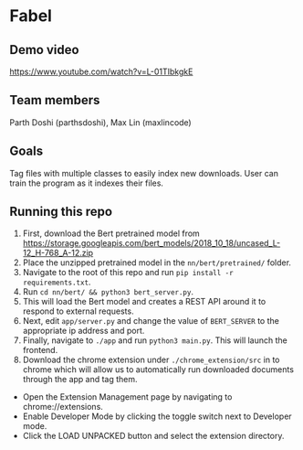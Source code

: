 # Fabel

## Demo video
https://www.youtube.com/watch?v=L-01TIbkgkE

## Team members
Parth Doshi (parthsdoshi), Max Lin (maxlincode)

## Goals
Tag files with multiple classes to easily index new downloads.
User can train the program as it indexes their files.

## Running this repo
1. First, download the Bert pretrained model from https://storage.googleapis.com/bert_models/2018_10_18/uncased_L-12_H-768_A-12.zip
2. Place the unzipped pretrained model in the `nn/bert/pretrained/` folder.
3. Navigate to the root of this repo and run `pip install -r requirements.txt`.
4. Run `cd nn/bert/ && python3 bert_server.py`.
5. This will load the Bert model and creates a REST API around it to respond to external requests.
6. Next, edit `app/server.py` and change the value of `BERT_SERVER` to the appropriate ip address and port.
7. Finally, navigate to `./app` and run `python3 main.py`. This will launch the frontend.
8. Download the chrome extension under `./chrome_extension/src` in to chrome which will allow us to automatically run downloaded documents through the app and tag them.
* Open the Extension Management page by navigating to chrome://extensions.
* Enable Developer Mode by clicking the toggle switch next to Developer mode.
* Click the LOAD UNPACKED button and select the extension directory.
